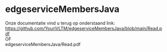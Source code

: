 # edgeserviceMembersJava
Onze documentatie vind u terug op onderstaand link:
https://github.com/YouriVLTM/edgeserviceMembersJava/blob/main/Read.pdf
<br>
OF 
<br>
edgeserviceMembersJava/Read.pdf
